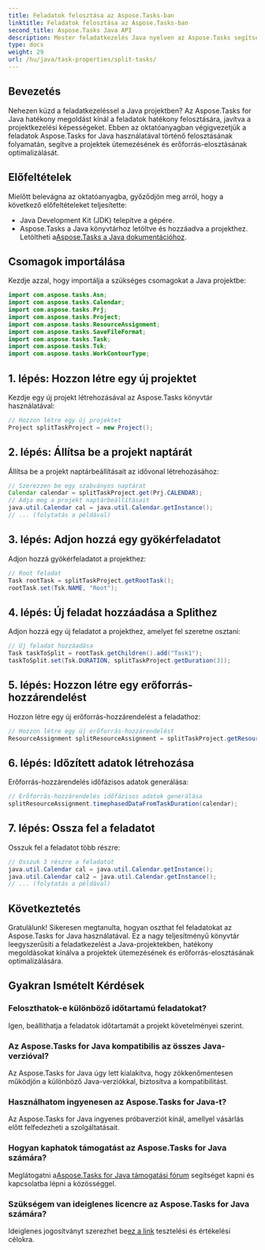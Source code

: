 ```yaml
---
title: Feladatok felosztása az Aspose.Tasks-ban
linktitle: Feladatok felosztása az Aspose.Tasks-ban
second_title: Aspose.Tasks Java API
description: Mester feladatkezelés Java nyelven az Aspose.Tasks segítségével! Ismerje meg, hogyan oszthatja fel hatékonyan a feladatokat az optimalizált projektidővonalak érdekében. Letöltés most!
type: docs
weight: 29
url: /hu/java/task-properties/split-tasks/
---
```

## Bevezetés
Nehezen küzd a feladatkezeléssel a Java projektben? Az Aspose.Tasks for Java hatékony megoldást kínál a feladatok hatékony felosztására, javítva a projektkezelési képességeket. Ebben az oktatóanyagban végigvezetjük a feladatok Aspose.Tasks for Java használatával történő felosztásának folyamatán, segítve a projektek ütemezésének és erőforrás-elosztásának optimalizálását.
## Előfeltételek
Mielőtt belevágna az oktatóanyagba, győződjön meg arról, hogy a következő előfeltételeket teljesítette:
- Java Development Kit (JDK) telepítve a gépére.
-  Aspose.Tasks a Java könyvtárhoz letöltve és hozzáadva a projekthez. Letöltheti a[Aspose.Tasks a Java dokumentációhoz](https://reference.aspose.com/tasks/java/).
## Csomagok importálása
Kezdje azzal, hogy importálja a szükséges csomagokat a Java projektbe:
```java
import com.aspose.tasks.Asn;
import com.aspose.tasks.Calendar;
import com.aspose.tasks.Prj;
import com.aspose.tasks.Project;
import com.aspose.tasks.ResourceAssignment;
import com.aspose.tasks.SaveFileFormat;
import com.aspose.tasks.Task;
import com.aspose.tasks.Tsk;
import com.aspose.tasks.WorkContourType;
```
## 1. lépés: Hozzon létre egy új projektet
Kezdje egy új projekt létrehozásával az Aspose.Tasks könyvtár használatával:
```java
// Hozzon létre egy új projektet
Project splitTaskProject = new Project();
```
## 2. lépés: Állítsa be a projekt naptárát
Állítsa be a projekt naptárbeállításait az idővonal létrehozásához:
```java
// Szerezzen be egy szabványos naptárat
Calendar calendar = splitTaskProject.get(Prj.CALENDAR);
// Adja meg a projekt naptárbeállításait
java.util.Calendar cal = java.util.Calendar.getInstance();
// ... (folytatás a példával)
```
## 3. lépés: Adjon hozzá egy gyökérfeladatot
Adjon hozzá gyökérfeladatot a projekthez:
```java
// Root feladat
Task rootTask = splitTaskProject.getRootTask();
rootTask.set(Tsk.NAME, "Root");
```
## 4. lépés: Új feladat hozzáadása a Splithez
Adjon hozzá egy új feladatot a projekthez, amelyet fel szeretne osztani:
```java
// Új feladat hozzáadása
Task taskToSplit = rootTask.getChildren().add("Task1");
taskToSplit.set(Tsk.DURATION, splitTaskProject.getDuration(3));
```
## 5. lépés: Hozzon létre egy erőforrás-hozzárendelést
Hozzon létre egy új erőforrás-hozzárendelést a feladathoz:
```java
// Hozzon létre egy új erőforrás-hozzárendelést
ResourceAssignment splitResourceAssignment = splitTaskProject.getResourceAssignments().add(taskToSplit, null);
```
## 6. lépés: Időzített adatok létrehozása
Erőforrás-hozzárendelés időfázisos adatok generálása:
```java
// Erőforrás-hozzárendelés időfázisos adatok generálása
splitResourceAssignment.timephasedDataFromTaskDuration(calendar);
```
## 7. lépés: Ossza fel a feladatot
Osszuk fel a feladatot több részre:
```java
// Osszuk 3 részre a feladatot
java.util.Calendar cal = java.util.Calendar.getInstance();
java.util.Calendar cal2 = java.util.Calendar.getInstance();
// ... (folytatás a példával)
```
## Következtetés
Gratulálunk! Sikeresen megtanulta, hogyan oszthat fel feladatokat az Aspose.Tasks for Java használatával. Ez a nagy teljesítményű könyvtár leegyszerűsíti a feladatkezelést a Java-projektekben, hatékony megoldásokat kínálva a projektek ütemezésének és erőforrás-elosztásának optimalizálására.
## Gyakran Ismételt Kérdések
### Feloszthatok-e különböző időtartamú feladatokat?
Igen, beállíthatja a feladatok időtartamát a projekt követelményei szerint.
### Az Aspose.Tasks for Java kompatibilis az összes Java-verzióval?
Az Aspose.Tasks for Java úgy lett kialakítva, hogy zökkenőmentesen működjön a különböző Java-verziókkal, biztosítva a kompatibilitást.
### Használhatom ingyenesen az Aspose.Tasks for Java-t?
Az Aspose.Tasks for Java ingyenes próbaverziót kínál, amellyel vásárlás előtt felfedezheti a szolgáltatásait.
### Hogyan kaphatok támogatást az Aspose.Tasks for Java számára?
 Meglátogatni a[Aspose.Tasks for Java támogatási fórum](https://forum.aspose.com/c/tasks/15) segítséget kapni és kapcsolatba lépni a közösséggel.
### Szükségem van ideiglenes licencre az Aspose.Tasks for Java számára?
 Ideiglenes jogosítványt szerezhet be[ez a link](https://purchase.aspose.com/temporary-license/) tesztelési és értékelési célokra.